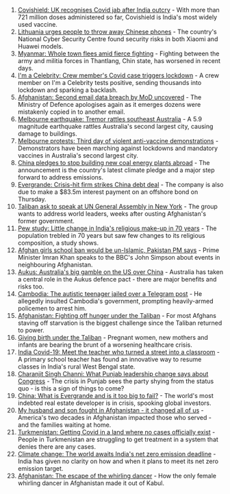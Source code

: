 1. [Covishield: UK recognises Covid jab after India outcry](https://www.bbc.co.uk/news/world-asia-india-58647433?at_medium=RSS&at_campaign=KARANGA) - With more than 721 million doses administered so far, Covishield is India's most widely used vaccine.
2. [Lithuania urges people to throw away Chinese phones](https://www.bbc.co.uk/news/technology-58652249?at_medium=RSS&at_campaign=KARANGA) - The country's National Cyber Security Centre found security risks in both Xiaomi and Huawei models.
3. [Myanmar: Whole town flees amid fierce fighting](https://www.bbc.co.uk/news/world-asia-58650762?at_medium=RSS&at_campaign=KARANGA) - Fighting between the army and militia forces in Thantlang, Chin state, has worsened in recent days.
4. [I'm a Celebrity: Crew member's Covid case triggers lockdown](https://www.bbc.co.uk/news/world-australia-58653197?at_medium=RSS&at_campaign=KARANGA) - A crew member on I'm a Celebrity tests positive, sending thousands into lockdown and sparking a backlash.
5. [Afghanistan: Second email data breach by MoD uncovered](https://www.bbc.co.uk/news/uk-58654630?at_medium=RSS&at_campaign=KARANGA) - The Ministry of Defence apologises again as it emerges dozens were mistakenly copied in to another email.
6. [Melbourne earthquake: Tremor rattles southeast Australia](https://www.bbc.co.uk/news/world-australia-58646917?at_medium=RSS&at_campaign=KARANGA) - A 5.9 magnitude earthquake rattles Australia's second largest city, causing damage to buildings.
7. [Melbourne protests: Third day of violent anti-vaccine demonstrations](https://www.bbc.co.uk/news/world-australia-58647483?at_medium=RSS&at_campaign=KARANGA) - Demonstrators have been marching against lockdowns and mandatory vaccines in Australia's second largest city.
8. [China pledges to stop building new coal energy plants abroad](https://www.bbc.co.uk/news/world-asia-china-58647481?at_medium=RSS&at_campaign=KARANGA) - The announcement is the country's latest climate pledge and a major step forward to address emissions.
9. [Evergrande: Crisis-hit firm strikes China debt deal](https://www.bbc.co.uk/news/business-58647212?at_medium=RSS&at_campaign=KARANGA) - The company is also due to make a $83.5m interest payment on an offshore bond on Thursday.
10. [Taliban ask to speak at UN General Assembly in New York](https://www.bbc.co.uk/news/world-asia-58632147?at_medium=RSS&at_campaign=KARANGA) - The group wants to address world leaders, weeks after ousting Afghanistan's former government.
11. [Pew study: Little change in India's religious make-up in 70 years](https://www.bbc.co.uk/news/world-asia-india-58595040?at_medium=RSS&at_campaign=KARANGA) - The population trebled in 70 years but saw few changes to its religious composition, a study shows.
12. [Afghan girls school ban would be un-Islamic, Pakistan PM says](https://www.bbc.co.uk/news/world-asia-58639538?at_medium=RSS&at_campaign=KARANGA) - Prime Minister Imran Khan speaks to the BBC's John Simpson about events in neighbouring Afghanistan.
13. [Aukus: Australia's big gamble on the US over China](https://www.bbc.co.uk/news/world-australia-58635393?at_medium=RSS&at_campaign=KARANGA) - Australia has taken a central role in the Aukus defence pact - there are major benefits and risks too.
14. [Cambodia: The autistic teenager jailed over a Telegram post](https://www.bbc.co.uk/news/world-asia-58588022?at_medium=RSS&at_campaign=KARANGA) - He allegedly insulted Cambodia's government, prompting heavily-armed policemen to arrest him.
15. [Afghanistan: Fighting off hunger under the Taliban](https://www.bbc.co.uk/news/world-asia-58624998?at_medium=RSS&at_campaign=KARANGA) - For most Afghans staving off starvation is the biggest challenge since the Taliban returned to power.
16. [Giving birth under the Taliban](https://www.bbc.co.uk/news/world-asia-58585323?at_medium=RSS&at_campaign=KARANGA) - Pregnant women, new mothers and infants are bearing the brunt of a worsening healthcare crisis.
17. [India Covid-19: Meet the teacher who turned a street into a classroom](https://www.bbc.co.uk/news/world-asia-india-58593308?at_medium=RSS&at_campaign=KARANGA) - A primary school teacher has found an innovative way to resume classes in India's rural West Bengal state.
18. [Charanjit Singh Channi: What Punjab leadership change says about Congress](https://www.bbc.co.uk/news/world-asia-india-58580924?at_medium=RSS&at_campaign=KARANGA) - The crisis in Punjab sees the party shying from the status quo - is this a sign of things to come?
19. [China: What is Evergrande and is it too big to fail?](https://www.bbc.co.uk/news/business-58579833?at_medium=RSS&at_campaign=KARANGA) - The world's most indebted real estate developer is in crisis, spooking global investors.
20. [My husband and son fought in Afghanistan - it changed all of us](https://www.bbc.co.uk/news/world-us-canada-58603119?at_medium=RSS&at_campaign=KARANGA) - America's two decades in Afghanistan impacted those who served - and the families waiting at home.
21. [Turkmenistan: Getting Covid in a land where no cases officially exist](https://www.bbc.co.uk/news/world-asia-58583212?at_medium=RSS&at_campaign=KARANGA) - People in Turkmenistan are struggling to get treatment in a system that denies there are any cases.
22. [Climate change: The world awaits India's net zero emission deadline](https://www.bbc.co.uk/news/world-asia-india-58594216?at_medium=RSS&at_campaign=KARANGA) - India has given no clarity on how and when it plans to meet its net zero emission target.
23. [Afghanistan: The escape of the whirling dancer](https://www.bbc.co.uk/news/world-asia-58602631?at_medium=RSS&at_campaign=KARANGA) - How the only female whirling dancer in Afghanistan made it out of Kabul.
